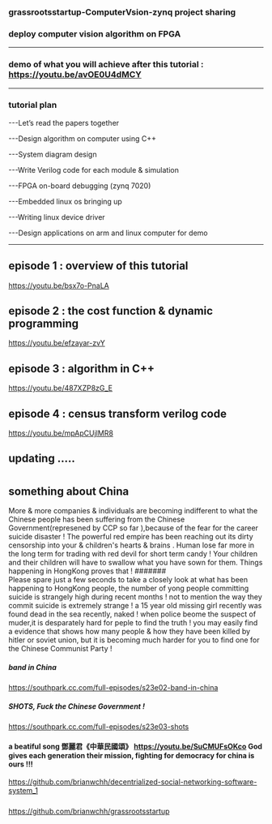 ### grassrootsstartup-ComputerVsion-zynq project sharing
### deploy computer vision algorithm on FPGA
-----------------------------------------------------------------------------------------
### demo of what you will achieve after this tutorial : https://youtu.be/avOE0U4dMCY
-----------------------------------------------------------------------------------------

### tutorial plan 
---Let’s read the papers together 

---Design algorithm on computer using C++

---System diagram design 

---Write Verilog code for each module & simulation 

---FPGA on-board debugging (zynq 7020)

---Embedded linux os bringing up

---Writing linux device driver 

---Design applications on arm and linux computer for demo

-------------------------------------------------------------------------------------------

## episode 1 : overview of this tutorial 
https://youtu.be/bsx7o-PnaLA

## episode 2 : the cost function & dynamic programming    
https://youtu.be/efzayar-zvY

## episode 3 : algorithm in C++
https://youtu.be/487XZP8zG_E

## episode 4 : census transform verilog code
https://youtu.be/mpApCUjlMR8

## updating ..... 







#
#

## something about China

More & more companies & individuals are becoming indifferent to what the Chinese people has been suffering from the Chinese Government(represened by CCP so far ),because of the fear for the career suicide disaster ! The powerful red empire has been reaching out its dirty censorship into your & children's hearts & brains . Human lose far more in the long term for trading with red devil for short term candy ! Your children and their children will have to swallow what you have sown for them. Things happening in HongKong proves that !
#######  
Please spare just a few seconds to take a closely look at what has been happening to HongKong people, the number of yong people committing suicide is strangely high during recent months ! not to mention the way they commit suicide is extremely strange ! a 15 year old missing girl recently was found dead in the sea recently, naked !  when police beome the suspect of muder,it is desparately hard for peple to find the truth ! you may easily find a evidence that shows how many people & how they have been killed by hitler or soviet union, but it is becoming much harder for you to find one for the Chinese Communist Party ! 


##### band in China 
https://southpark.cc.com/full-episodes/s23e02-band-in-china   
##### SHOTS, Fuck the Chinese Government ! 
https://southpark.cc.com/full-episodes/s23e03-shots               

#### a beatiful song 鄧麗君《中華民國頌》 https://youtu.be/SuCMUFsOKco   God gives each generation their mission, fighting for democracy for china is ours !!! 
https://github.com/brianwchh/decentrialized-social-networking-software-system_1
##### 
https://github.com/brianwchh/grassrootsstartup
